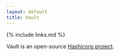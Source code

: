 ```yaml
---
layout: default
title: Vault
---
```

{% include links.md %}

Vault is an open-source [Hashicorp project](https://www.vaultproject.io/).
